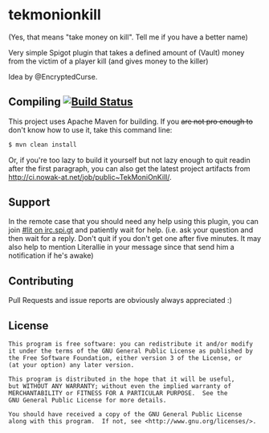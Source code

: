 tekmonionkill
=============

(Yes, that means "take money on kill". Tell me if you have a better name)

Very simple Spigot plugin that takes a defined amount of (Vault) money from the victim of a player kill (and gives money to the killer)

Idea by @EncryptedCurse.

Compiling [![Build Status](http://ci.nowak-at.net/buildStatus/icon?job=public~TekMoniOnKill)](http://ci.nowak-at.net/job/public~TekMoniOnKill/)
---------
This project uses Apache Maven for building. If you ~~are not pro enough to~~ don't know how to use it, take this command line:
````bash
$ mvn clean install
````

Or, if you're too lazy to build it yourself but not lazy enough to quit readin after the first paragraph, you can also
get the latest project artifacts from http://ci.nowak-at.net/job/public~TekMoniOnKill/.

Support
-------
In the remote case that you should need any help using this plugin, you can join [#lit on irc.spi.gt](http://irc.spi.gt/iris/?channels=lit)
and patiently wait for help. (i.e. ask your question and then wait for a reply. Don't quit if you don't get one after 
five minutes. It may also help to mention Literallie in your message since that send him a notification if he's awake)

Contributing
------------
Pull Requests and issue reports are obviously always appreciated :)

License
-------
    This program is free software: you can redistribute it and/or modify
    it under the terms of the GNU General Public License as published by
    the Free Software Foundation, either version 3 of the License, or
    (at your option) any later version.

    This program is distributed in the hope that it will be useful,
    but WITHOUT ANY WARRANTY; without even the implied warranty of
    MERCHANTABILITY or FITNESS FOR A PARTICULAR PURPOSE.  See the
    GNU General Public License for more details.

    You should have received a copy of the GNU General Public License
    along with this program.  If not, see <http://www.gnu.org/licenses/>.
    
